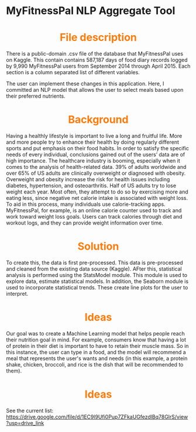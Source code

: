 # MyFitnessPal NLP Aggregate Tool

# <span style="color:#FF7B07"><div align="center">**File description**

There is a public-domain .csv file of the database that MyFitnessPal uses on Kaggle. This contain contains 587,187 days of food diary records logged by 9,990 MyFitnessPal users from September 2014 through April 2015. Each section is a column separated list of different variables.

The user can implement these changes in this application. Here, I committed an NLP model that allows the user to select meals based upon their preferred nutrients.

# <span style="color:#FF7B07"><div align="center">**Background**

Having a healthly lifestyle is important to live a long and fruitful life. More and more people try to enhance their health by doing regularly different sports and put emphasis on their food habits. In order to satisfy the specific needs of every individual, conclusions gained out of the users’ data are of high importance. The healthcare industry is booming, especially when it comes to the analysis of health-related data. 39% of adults worldwide and over 65% of US adults are clinically overweight or diagnosed with obesity. Overweight and obesity increase the risk for health issues including diabetes, hypertension, and osteoarthritis. Half of US adults try to lose weight each year. Most often, they attempt to do so by exercising more and eating less, since negative net calorie intake is associated with weight loss. To aid in this process, many individuals use calorie-tracking apps. MyFitnessPal, for example, is an online calorie counter used to track and work toward weight loss goals. Users can track calories through diet and workout logs, and they can provide weight information over time.

# <span style="color:#FF7B07"><div align="center">**Solution**

To create this, the data is first pre-processed. This data is pre-processed and cleaned from the existing data source (Kaggle). AFter this, statistical analysis is performed using the StatsModel module. This module is used to explore data, estimate statistical models. In addition, the Seaborn module is used to incorporate statistical trends. These create line plots for the user to interpret.

# <span style="color:#FF7B07"><div align="center">**Ideas**

Our goal was to create a Machine Learning model that helps people reach their nutrition goal in mind. For example, consumers know that having a lot of protein in their diet is important to have to retain their muscle mass. So in this instance, the user can type in a food, and the model will recommend a meal that represents the user's wants and needs (in this example, a protein shake, chicken, broccoli, and rice is the dish that will be recommended to them).

# <span style="color:#FF7B07"><div align="center">**Ideas**

See the current list: https://drive.google.com/file/d/1EC9l9Ufi0Pup7ZFkaUGfezdlBq78GlrS/view?usp=drive_link
